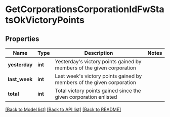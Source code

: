 # GetCorporationsCorporationIdFwStatsOkVictoryPoints

## Properties
Name | Type | Description | Notes
------------ | ------------- | ------------- | -------------
**yesterday** | **int** | Yesterday&#39;s victory points gained by members of the given corporation | 
**last_week** | **int** | Last week&#39;s victory points gained by members of the given corporation | 
**total** | **int** | Total victory points gained since the given corporation enlisted | 

[[Back to Model list]](../README.md#documentation-for-models) [[Back to API list]](../README.md#documentation-for-api-endpoints) [[Back to README]](../README.md)


